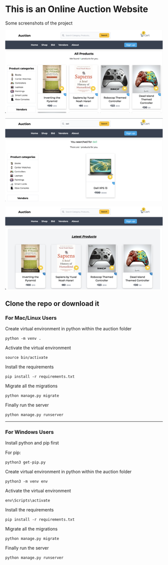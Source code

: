 # This is an Online Auction Website

Some screenshots of the project

![](assets/ss.png)

![](assets/ss1.png)

![](assets/ss2.png)

Clone the repo or download it 
---
### For Mac/Linux Users

Create virtual environment in python within the auction folder
```
python -m venv .
```


Activate the virtual environment
```
source bin/activate
```


Install the requirements
```
pip install -r requirements.txt
```


Migrate all the migrations
```
python manage.py migrate
```


Finally run the server
```
python manage.py runserver
```
---

### For Windows Users

Install python and pip first

For pip:
```
python3 get-pip.py
```


Create virtual environment in python within the auction folder
```
python3 -m venv env
```

Activate the virtual environment
```
env\Scripts\activate
```

Install the requirements
```
pip install -r requirements.txt
```


Migrate all the migrations
```
python manage.py migrate
```


Finally run the server
```
python manage.py runserver
```